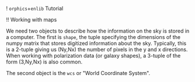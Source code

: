 ! `orphics`+`enlib` Tutorial

!! Working with maps

We need two objects to describe how the information on the sky is stored in a computer. The first is `shape`, the tuple specifying the dimensions of the numpy matrix that stores digitized information about the sky. Typically, this is a 2-tuple giving us (Ny,Nx) the number of pixels in the y and x directions. When working with polarization data (or galaxy shapes), a 3-tuple of the form (3,Ny,Nx) is also common.

The second object is the `wcs` or "World Coordinate System".